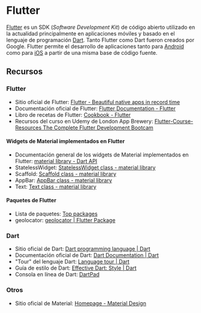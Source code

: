 # Flutter
[Flutter](https://flutter.dev/) es un SDK (_Software Development Kit_) de código abierto utilizado en la actualidad principalmente en aplicaciones móviles y basado en el lenguaje de programación [Dart](https://dart.dev/). Tanto Flutter como Dart fueron creados por Google. Flutter permite el desarrollo de aplicaciones tanto para [Android](https://www.android.com/) como para [iOS](https://www.apple.com/ios/) a partir de una misma base de código fuente.

## Recursos
### Flutter
* Sitio oficial de Flutter: [Flutter - Beautiful native apps in record time](https://flutter.dev/)
* Documentación oficial de Flutter: [Flutter Documentation - Flutter](https://flutter.dev/docs)
* Libro de recetas de Flutter: [Cookbook - Flutter](https://flutter.dev/docs/cookbook)
* Recursos del curso en Udemy de London App Brewery: [Flutter-Course-Resources The Complete Flutter Development Bootcam](https://github.com/londonappbrewery/Flutter-Course-Resources)

#### Widgets de Material implementados en Flutter
* Documentación general de los widgets de Material implementados en Flutter: [material library - Dart API](https://api.flutter.dev/flutter/material/material-library.html)
* StatelessWidget: [StatelessWidget class - material library](https://api.flutter.dev/flutter/widgets/StatelessWidget-class.html)
* Scaffold: [Scaffold class - material library](https://api.flutter.dev/flutter/material/Scaffold-class.html)
* AppBar: [AppBar class - material library](https://api.flutter.dev/flutter/material/AppBar-class.html)
* Text: [Text class - material library](https://api.flutter.dev/flutter/widgets/Text-class.html)

#### Paquetes de Flutter
* Lista de paquetes: [Top packages](https://pub.dev/packages/)
* geolocator: [geolocator | Flutter Package](https://pub.dev/packages/geolocator)

### Dart
* Sitio oficial de Dart: [Dart programming language | Dart](https://dart.dev/)
* Documentación oficial de Dart: [Dart Documentation | Dart](https://dart.dev/guides)
* "Tour" del lenguaje Dart: [Language tour | Dart](https://dart.dev/guides/language/language-tour)
* Guía de estilo de Dart: [Effective Dart: Style | Dart](https://dart.dev/guides/language/effective-dart/style)
* Consola en línea de Dart: [DartPad](https://dartpad.dartlang.org/)

### Otros
* Sitio oficial de Material: [Homepage - Material Design](https://material.io/)
